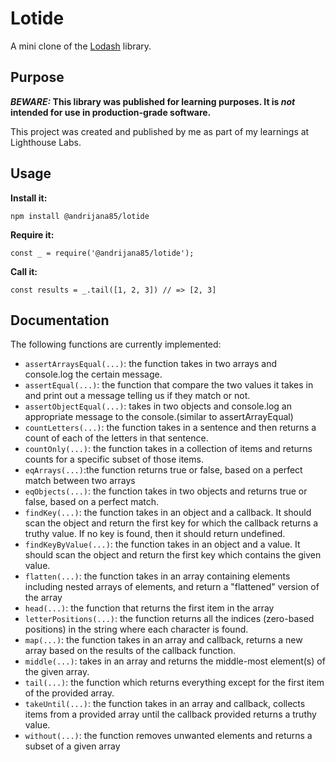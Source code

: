 # Lotide

A mini clone of the [Lodash](https://lodash.com) library.

## Purpose

**_BEWARE:_ This library was published for learning purposes. It is _not_ intended for use in production-grade software.**

This project was created and published by me as part of my learnings at Lighthouse Labs. 

## Usage

**Install it:**

`npm install @andrijana85/lotide`

**Require it:**

`const _ = require('@andrijana85/lotide');`

**Call it:**

`const results = _.tail([1, 2, 3]) // => [2, 3]`

## Documentation

The following functions are currently implemented:

* `assertArraysEqual(...)`: the function takes in two arrays and console.log the certain message.
* `assertEqual(...)`: the function that compare the two values it takes in and print out a message telling us if they match or not.
* `assertObjectEqual(...)`: takes in two objects and console.log an appropriate message to the console.(similar to assertArrayEqual)
* `countLetters(...)`: the function takes in a sentence and then returns a count of each of the letters in that sentence.
* `countOnly(...)`: the function takes in a collection of items and returns counts for a specific subset of those items.
* `eqArrays(...)`:the function returns true or false, based on a perfect match between two arrays 
* `eqObjects(...)`: the function takes in two objects and returns true or false, based on a perfect match.
* `findKey(...)`: the function takes in an object and a callback. It should scan the object and return the first key for which the callback returns a truthy value. If no key is found, then it should return undefined.
* `findKeyByValue(...)`: the function takes in an object and a value. It should scan the object and return the first key which contains the given value.
* `flatten(...)`: the function takes in an array containing elements including nested arrays of elements, and return a "flattened" version of the array
* `head(...)`: the function that returns the first item in the array
* `letterPositions(...)`: the function returns all the indices (zero-based positions) in the string where each character is found.
* `map(...)`: the function takes in an array and callback, returns a new array based on the results of the callback function.
* `middle(...)`: takes in an array and returns the middle-most element(s) of the given array.
* `tail(...)`: the function which returns everything except for the first item of the provided array.
* `takeUntil(...)`: the function takes in an array and callback, collects items from a provided array until the callback provided returns a truthy value.
* `without(...)`: the function removes unwanted elements and returns a subset of a given array
